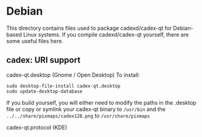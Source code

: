 
Debian
====================
This directory contains files used to package cadexd/cadex-qt
for Debian-based Linux systems. If you compile cadexd/cadex-qt yourself, there are some useful files here.

## cadex: URI support ##


cadex-qt.desktop  (Gnome / Open Desktop)
To install:

	sudo desktop-file-install cadex-qt.desktop
	sudo update-desktop-database

If you build yourself, you will either need to modify the paths in
the .desktop file or copy or symlink your cadex-qt binary to `/usr/bin`
and the `../../share/pixmaps/cadex128.png` to `/usr/share/pixmaps`

cadex-qt.protocol (KDE)

